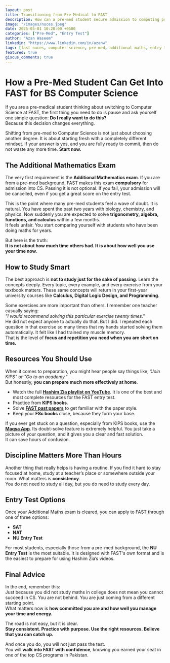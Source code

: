 ```yaml
---
layout: post
title: Transitioning from Pre-Medical to FAST
description: How can a pre-med student secure admission to computing programs at FAST?
image: "/images/nuces.jpeg"
date: 2025-05-01 10:20:00 +0500
categories: ["Pre-Med", "Entry Test"]
author: "Azan Waseem"
linkedin: "https://www.linkedin.com/in/azanw"
tags: [fast nuces, computer science, pre-med, additional maths, entry test]
featured: true
giscus_comments: true
---
```


# How a Pre-Med Student Can Get Into FAST for BS Computer Science

If you are a pre-medical student thinking about switching to Computer Science at FAST, the first thing you need to do is pause and ask yourself one simple question: **Do I really want to do this?**  
Because this decision changes everything.

Shifting from pre-med to Computer Science is not just about choosing another degree. It is about starting fresh with a completely different mindset. If your answer is yes, and you are fully ready to commit, then do not waste any more time. **Start now.**

## The Additional Mathematics Exam

The very first requirement is the **Additional Mathematics exam**. If you are from a pre-med background, FAST makes this exam **compulsory** for admission into CS. Passing it is not optional. If you fail, your admission will be cancelled, even if you get a great score on the entry test.

This is the point where many pre-med students feel a wave of doubt. It is natural. You have spent the past two years with biology, chemistry, and physics. Now suddenly you are expected to solve **trigonometry, algebra, functions, and calculus** within a few months.  
It feels unfair. You start comparing yourself with students who have been doing maths for years.

But here is the truth:  
**It is not about how much time others had. It is about how well you use your time now.**

## How to Study Smart

The best approach is **not to study just for the sake of passing**. Learn the concepts deeply. Every topic, every example, and every exercise from your textbook matters. These same concepts will return in your first-year university courses like **Calculus, Digital Logic Design, and Programming**.

Some exercises are more important than others. I remember one teacher casually saying:  
*"I would recommend solving this particular exercise twenty times."*  
He did not expect anyone to actually do that. But I did. I repeated each question in that exercise so many times that my hands started solving them automatically. It felt like I had trained my muscle memory.  
That is the level of **focus and repetition you need when you are short on time.**

## Resources You Should Use

When it comes to preparation, you might hear people say things like, *"Join KIPS"* or *"Go to an academy."*  
But honestly, **you can prepare much more effectively at home**.

- Watch the full **<a class="resource" href="https://youtube.com/playlist?list=PL5b9mn6-ELrHhjcb17nu1d8Zxcogj2gFP&si=5_i8goKLi5YUURI_" target="_blank">Hashim Zia playlist on YouTube</a>**. It is one of the best and most complete resources for the FAST entry test.
- Practice from **KIPS books**.
- Solve **<a class="resource" href="https://youtube.com/playlist?list=PL5b9mn6-ELrGzCLF4mypzRNHQaa24BtH6&si=rvFpLJHkGke4KC-t" target="_blank">FAST past papers</a>** to get familiar with the paper style.
- Keep your **FSc books** close, because they form your base.

If you ever get stuck on a question, especially from KIPS books, use the **<a class="resource" href="https://play.google.com/store/apps/details?id=io.maqsad" target="_blank">Maqsa App</a>**. Its doubt-solve feature is extremely helpful. You just take a picture of your question, and it gives you a clear and fast solution.  
It can save hours of confusion.

## Discipline Matters More Than Hours

Another thing that really helps is having a routine. If you find it hard to stay focused at home, study at a teacher’s place or somewhere outside your room. What matters is **consistency**.  
You do not need to study all day, but you do need to study every day.

## Entry Test Options

Once your Additional Maths exam is cleared, you can apply to FAST through one of three options:

- **SAT**
- **NAT**
- **NU Entry Test**

For most students, especially those from a pre-med background, the **NU Entry Test** is the most suitable. It is designed with FAST's own format and is the easiest to prepare for using Hashim Zia’s videos.

## Final Advice

In the end, remember this:  
Just because you did not study maths in college does not mean you cannot succeed in CS. You are not behind. You are just coming from a different starting point.  
What matters now is **how committed you are and how well you manage your time and energy.**

The road is not easy, but it is clear.  
**Stay consistent. Practice with purpose. Use the right resources. Believe that you can catch up.**

And once you do, you will not just pass the test.  
You will **walk into FAST with confidence**, knowing you earned your seat in one of the top CS programs in Pakistan.
